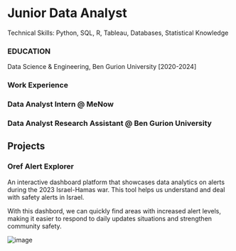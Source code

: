 # Junior Data Analyst
Technical Skills: Python, SQL, R, Tableau, Databases, Statistical Knowledge

### EDUCATION
Data Science & Engineering, Ben Gurion University [2020-2024]

### Work Experience

### Data Analyst Intern @ MeNow

### Data Analyst Research Assistant @ Ben Gurion University

## Projects

### Oref Alert Explorer

An interactive dashboard platform that showcases data analytics on alerts during the 2023 Israel-Hamas war.
This tool helps us understand and deal with safety alerts in Israel.

With this dashbord, we  can quickly find areas with increased alert levels, making it easier to respond to daily updates situations and strengthen community safety.


![image](https://github.com/user-attachments/assets/9ade2273-601c-4ee9-adf1-99e1966602a6)

